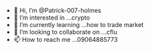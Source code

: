 - 👋 Hi, I’m @Patrick-007-holmes
- 👀 I’m interested in ...crypto 
- 🌱 I’m currently learning ...how to trade market
- 💞️ I’m looking to collaborate on ...cflu 
- 📫 How to reach me ...09064885773

<!---
Patrick-007-holmes/Patrick-007-holmes is a ✨ special ✨ repository because its `README.md` (this file) appears on your GitHub profile.
You can click the Preview link to take a look at your changes.
--->
